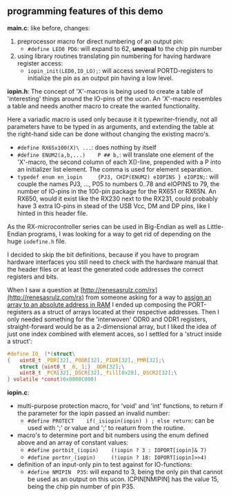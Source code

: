 programming features of this demo
---

**main.c**:
like before, changes:
1. preprocessor macro for direct numbering of an output pin:
   - `#define LED0 PD6`: will expand to 62, **unequal** to the chip pin number
1. using library routines translating pin numbering for having
   hardware register access:
   - `iopin_init(LED0,IO_LO);`: will access several PORTD-registers to
     initialize the pin as an output pin having a low level.

**iopin.h**:
The concept of 'X'-macros is being used to create a table of 'interesting'
 things around the IO-pins of the ucon.
An 'X'-macro resembles a table and needs another macro to create the wanted
 functionality.

Here a variadic macro is used only because it it typewriter-friendly, not
 all parameters have to be typed in as arguments, and extending the table
 at the right-hand side can be done without changing the existing macro's.
- `#define RX65x100(X)\ ...`: does nothing by itself
- `#define ENUM2(a,b,...)    P ## b,`: will translate one element of the
  'X'-macro, the second column of each X()-line, prepended with a P into
  an initializer list element. The comma is used for element separation.
- `typedef enum en_iopin     {PJ3, CHIP(ENUM2) eIOPINS } eIOPIN;`: will
  couple the names PJ3, ..., P05 to numbers 0..78 and eIOPINS to 79, the
  number of IO-pins in the 100-pin package for the RX651 or RX65N.
  An RX650, would it exist like the RX230 next to the RX231, could probably
  have 3 extra IO-pins in stead of the USB Vcc, DM and DP pins, like I
  hinted in this header file.

As the RX-microcontroller series can be used in Big-Endian as well as
 Little-Endian programs, I was looking for a way to get rid of depending
 on the huge `iodefine.h` file.

I decided to skip the bit definitions, because if you have to program
 hardware interfaces you still need to check with the hardware manual
 that the header files or at least the generated code addresses the 
 correct registers and bits.

When I saw a question at [http://renesasrulz.com/rx](http://renesasrulz.com/rx)
 from someone asking for a way to
 [assign an array to an absolute address in RAM](http://renesasrulz.com/rx/f/rx---forum/15912/how-to-assign-an-array-to-an-absolute-address-in-ram-based-on-rxv3)
 I ended up composing the PORT-registers as a struct of arrays located
 at their respective addresses. Then I only needed something for the
 'interwoven' ODR0 and ODR1 registers, straight-forward would be as a
 2-dimensional array, but I liked the idea of just one index combined
 with element acces, so I settled for a 'struct inside a struct':
```.c
#define IO_ (*(struct\
{   uint8_t _PDR[32],_PODR[32],_PIDR[32],_PMR[32];\
    struct {uint8_t _0,_1;} _ODR[32];\
    uint8_t _PCR[32],_DSCR[32],_fill[0x28],_DSCR2[32];\
} volatile *const)0x0008C000)
```

**iopin.c**:
- multi-purpose protection macro, for 'void' and 'int' functions, to
  return if the parameter for the iopin passed an invalid number:
  - `#define PROTECT	if(_isiopin(iopin) ) ; else return`:
    can be used with ';' or value and ';' to reaturn from the routine.
- macro's to determine port and bit numbers using the enum defined above
  and an array of constant values:
  - `#define portbit_(iopin)    (!iopin ? 3 : IOPORT[iopin]& 7)`
  - `#define portnr_(iopin)     (!iopin ? 18: IOPORT[iopin]>>4)`
- definition of an input-only pin to test against for IO-functions:
  - `#define NMIPIN  P35`: will expand to 3, being the only pin that
	cannot be used as an output on this ucon. ICPIN[NMIPIN] has the value
	15, being the chip pin number of pin P35.
